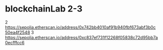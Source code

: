 # blockchainLab 2-3
2
https://sepolia.etherscan.io/address/0x742bb4010af91b940fbf673abf3b0c50ea4f2548
3
https://sepolia.etherscan.io/address/0xc837ef731f12268f05838c72d95bb7a0ecfffcc6
